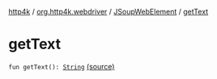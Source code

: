 [http4k](../../index.md) / [org.http4k.webdriver](../index.md) / [JSoupWebElement](index.md) / [getText](./get-text.md)

# getText

`fun getText(): `[`String`](https://kotlinlang.org/api/latest/jvm/stdlib/kotlin/-string/index.html) [(source)](https://github.com/http4k/http4k/blob/master/http4k-testing-webdriver/src/main/kotlin/org/http4k/webdriver/JSoupWebElement.kt#L24)
